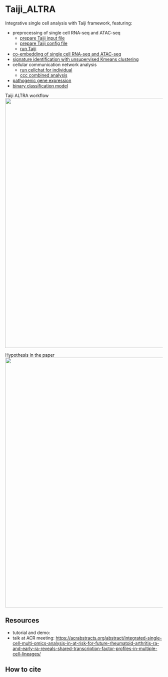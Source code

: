 # Taiji_ALTRA
Integrative single cell analysis with Taiji framework, featuring:
-  preprocessing of single cell RNA-seq and ATAC-seq
    - [prepare Taiji input file](https://github.com/cong-003/Taiji_ALTRA/blob/main/scripts/prepare_taiji_input.r)
    - [prepare Taiji config file](https://github.com/cong-003/Taiji_ALTRA/blob/main/scripts/prepare_input_yaml.R)
    - [run Taiji](https://taiji-pipeline.github.io/)
-  [co-embedding of single cell RNA-seq and ATAC-seq](https://nbviewer.org/github/cong-003/Taiji_ALTRA/blob/main/tutorial/Fig_signature/Fig_umap_coemb.ipynb?flush_cache=true)
-  [signature identification with unsupervised Kmeans clustering](https://nbviewer.org/github/cong-003/Taiji_ALTRA/blob/main/tutorial/Fig_signature/Fig_signature.ipynb?flush_cache=true)
-  cellular communication network analysis
    - [run cellchat for individual](https://github.com/cong-003/Taiji_ALTRA/blob/main/scripts/cellchat_analysis.r)
    - [ccc combined analysis](https://nbviewer.org/github/cong-003/Taiji_ALTRA/blob/main/tutorial/Fig_cellchat/Fig_cellchat.ipynb?flush_cache=true)
-  [pathogenic gene expression](https://nbviewer.org/github/Wang-lab-UCSD/Taiji_ALTRA/blob/main/tutorial/Fig_pathogenic_gene/Fig_pathogenic_valid.ipynb)
-  [binary classification model](https://github.com/cong-003/Taiji_ALTRA/blob/main/scripts/rfmodel_v2.r)

Taiji ALTRA workflow
<img src="https://github.com/cong-003/Taiji_ALTRA/blob/main/figures/workflow.png" width="800">

Hypothesis in the paper
<img src="https://github.com/cong-003/Taiji_ALTRA/blob/main/figures/hypothesis.png" width="800">

## Resources
-  tutorial and demo:
-  talk at ACR meeting: https://acrabstracts.org/abstract/integrated-single-cell-multi-omics-analysis-in-at-risk-for-future-rheumatoid-arthritis-ra-and-early-ra-reveals-shared-transcription-factor-profiles-in-multiple-cell-lineages/ 

## How to cite
